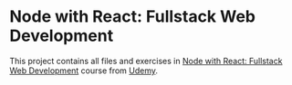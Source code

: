 # Node with React: Fullstack Web Development

This project contains all files and exercises in [Node with React: Fullstack Web Development](https://www.udemy.com/node-with-react-fullstack-web-development/) course from [Udemy](https://www.udemy.com).
